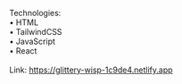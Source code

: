 Technologies:
<br>
• HTML
<br>
• TailwindCSS
<br>
• JavaScript
<br>
• React
<br>
<br>
Link: https://glittery-wisp-1c9de4.netlify.app